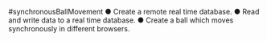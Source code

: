 #synchronousBallMovement
● Create a remote real time database.
● Read and write data to a real time database.
● Create a ball which moves synchronously in different browsers.
